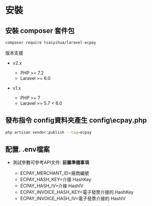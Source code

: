 # 安裝

## 安裝 composer 套件包

```bash
composer require tsaiyihua/laravel-ecpay 
```

版本支援

* v2.x
  * PHP >= 7.2
  * Laravel >= 6.0

* v1.x
  * PHP >= 7
  * Laravel >= 5.7 < 6.0

## 發布指令 config資料夾產生 config\ecpay.php

```bash
php artisan vendor:publish --tag=ecpay
```

## 配置. .env檔案 

* 測試參數可參考API文件: **前置準備事項**

  * ECPAY_MERCHANT_ID=廠商編號
  * ECPAY_HASH_KEY=介接 HashKey 
  * ECPAY_HASH_IV=介接 HashIV 
  * ECPAY_INVOICE_HASH_KEY=電子發票介接的 HashKey 
  * ECPAY_INVOICE_HASH_IV=電子發票介接的 HashIV
